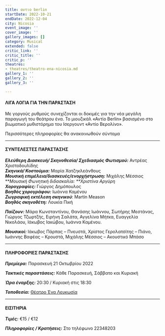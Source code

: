 ```yaml
---
title: αντιο berlin
startDate: 2022-10-21
endDate: 2022-12-04
city: Nicosia
event_image: ''
cover_image: ''
gallery_images: []
category: Musical
extended: false
critic_link: ''
critic_title: ''
critic_p: ''
theatres:
- theatres/theatro-ena-nicosia.md
gallery_1: ''
gallery_2: ''
gallery_3: ''

---
```

#### ΛΙΓΑ ΛΟΓΙΑ ΓΙΑ ΤΗΝ ΠΑΡΑΣΤΑΣΗ

Με γοργούς ρυθμούς συνεχίζονται οι δοκιμές για την νέα μεγάλη παραγωγή του θεάτρου ένα. Το μιουζικάλ «Αντίο Berlin» βασισμένο στο βιωματικό μυθιστόρημα του Ισεργουντ «Αντίο Βερολίνο».

Περισσότερες πληροφορίες θα ανακοινωθούν σύντομα

***

#### ΣΥΝΤΕΛΕΣΤΕΣ ΠΑΡΑΣΤΑΣΗΣ

**_Ελεύθερη Διασκευή/ Σκηνοθεσία/ Σχεδιασμός Φωτισμού:_** Αντρέας Χριστοδουλίδης  
**_Σκηνικά/ Κοστούμια:_** Μαρία Χατζηκλεάνθους  
**_Μουσική επιμέλεια/διασκευές/ενορχήστρωση:_** Μιχάλης Μέσσιος  
\**_Μουσική Φωνητική διδασκαλία: **Xριστίνα Αργύρη  
**Χορογραφίες:**_ Γιώργος Δημόπουλος  
**_Βοηθός χορογράφου:_** Ιωάννα Καμένου  
**_Ζωγραφική εκτέλεση σκηνικού_**: Martin Meason  
**_Βοηθός σκηνοθέτη:_** Λουκία Πική

**_Παίζουν:_** Μάρα Κωνσταντίνου, Θανάσης Ιωάννου, Σωτήρης Μεστάνας, Γιώργος Τζωρτζής, Ειρήνη Σαλάτα, Αγγελίνα Μήτκα, Ευαγγελία Νικολάου, Ιάκωβος Ιακώβου, Ιωάννα Καμένου.

**_Μουσικοί:_** Ιάκωβος Πάρπας – Πνευστά, Χρίστος Γερολατσίτης – Πιάνο, Ιωάννης Βαφέας – Κρουστά, Μιχάλης Μέσσιος – Ακουστικό Μπάσο

***

#### ΠΛΗΡΟΦΟΡΙΕΣ ΠΑΡΑΣΤΑΣΗΣ

**_Πρεμίερα:_** Παρασκευή 21 Οκτωβρίου 2022

**_Τακτικές παραστάσεις:_** Κάθε Παρασκευή, Σάββατο και Κυριακή

**_Ώρα έναρξης:_** 20:30 / Κυριακή στις 18:30

**_Τοποθεσία:_** [Θέατρο Ένα Λευκωσία](?#map)

***

#### ΕΙΣΙΤΗΡΙΑ

**_Τιμές:_** €15 / €12

**_Πληροφορίες / Κρατήσεις:_** Στο τηλέφωνο 22348203
